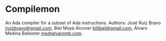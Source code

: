 Compilemon
==========

An Ada compiler for a subset of Ada instructions. Authors: José Ruiz Bravo <jruizbravo@gmail.com>, Biel Moyà Alcover <bilibiel@gmail.com>, Álvaro Medina Ballester <me@alvaromb.com>.
